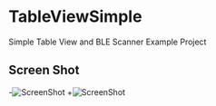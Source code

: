 # TableViewSimple
Simple Table View and BLE Scanner Example Project
## Screen Shot
-![ScreenShot](https://github.com/WorldFamousElectronics/PulseSensor_Mac_App/blob/master/pics/macappscreen.png) 
+![ScreenShot](https://github.com/samuraipapa/CoreBluetoothBasicScanner/blob/master/CoreBluetoothBasicScanner/Images.xcassets/screenshot.imageset/screenshot.png) 
